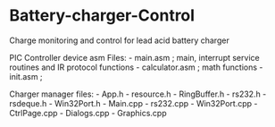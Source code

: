 # Battery-charger-Control
Charge monitoring and control for lead acid battery charger

PIC Controller device asm Files:
             - main.asm       ;   main, interrupt service routines and IR protocol functions
             - calculator.asm ;   math functions
             - init.asm       ;  

Charger manager  files: 
             - App.h
             - resource.h
             - RingBuffer.h
             - rs232.h
             - rsdeque.h
             - Win32Port.h
             - Main.cpp
             - rs232.cpp
             - Win32Port.cpp
             - CtrlPage.cpp
             - Dialogs.cpp
             - Graphics.cpp
                            
